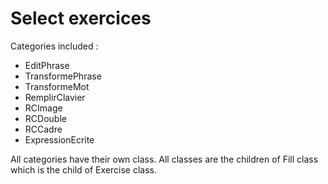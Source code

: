 # Select exercices

Categories included :
- EditPhrase
- TransformePhrase
- TransformeMot
- RemplirClavier
- RCImage
- RCDouble
- RCCadre
- ExpressionEcrite

All categories have their own class.
All classes are the children of Fill class which is the child of Exercise class.
